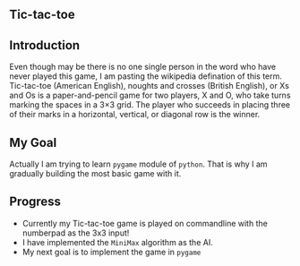 Tic-tac-toe
-----------
Introduction
------------
Even though may be there is no one single person in the word who have never played this game, I am pasting the wikipedia defination of this term.
Tic-tac-toe (American English), noughts and crosses (British English), or Xs and Os is a paper-and-pencil game for two players, X and O, who take turns marking the spaces in a 3×3 grid. The player who succeeds in placing three of their marks in a horizontal,
vertical, or diagonal row is the winner.

My Goal
-------

Actually I am trying to learn `pygame` module of `python`. That is why I am gradually building the most basic game with it.

Progress
---------
- Currently my Tic-tac-toe game is played on commandline with the numberpad as the 3x3 input!
- I have implemented the `MiniMax` algorithm as the AI.
- My next goal is to implement the game in `pygame`